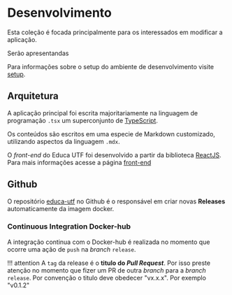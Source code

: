<!--
 Copyright (c) 2023 Rafael Farias
 
 This software is released under the MIT License.
 https://opensource.org/licenses/MIT
-->

# Desenvolvimento

Esta coleção é focada principalmente para os interessados em modificar a aplicação.

Serão apresentandas

Para informações sobre o setup do ambiente de desenvolvimento visite [setup](setup.md).

## Arquitetura
A aplicação principal foi escrita majoritariamente na linguagem de programação `.tsx` um superconjunto de [TypeScript](https://www.typescriptlang.org/).

Os conteúdos são escritos em uma especie de Markdown customizado, utilizando aspectos da linguagem `.mdx`.

O *front-end* do Educa UTF foi desenvolvido a partir da biblioteca [ReactJS](https://react.dev/). Para mais informações acesse a página [front-end](front-end.md)

## Github
O repositório [educa-utf](https://github.com/ZRafaF/educa-utf) no Github é o responsável em criar novas **Releases** automaticamente da imagem docker.

### Continuous Integration Docker-hub
A integração continua com o Docker-hub é realizada no momento que ocorre uma ação de `push` na *branch* `release`.

!!! attention
    A `tag` da release é o **titulo do *Pull Request***.
    Por isso preste atenção no momento que fizer um PR de outra *branch* para a *branch* `release`.
    Por convenção o titulo deve obedecer "vx.x.x". Por exemplo "v0.1.2"

